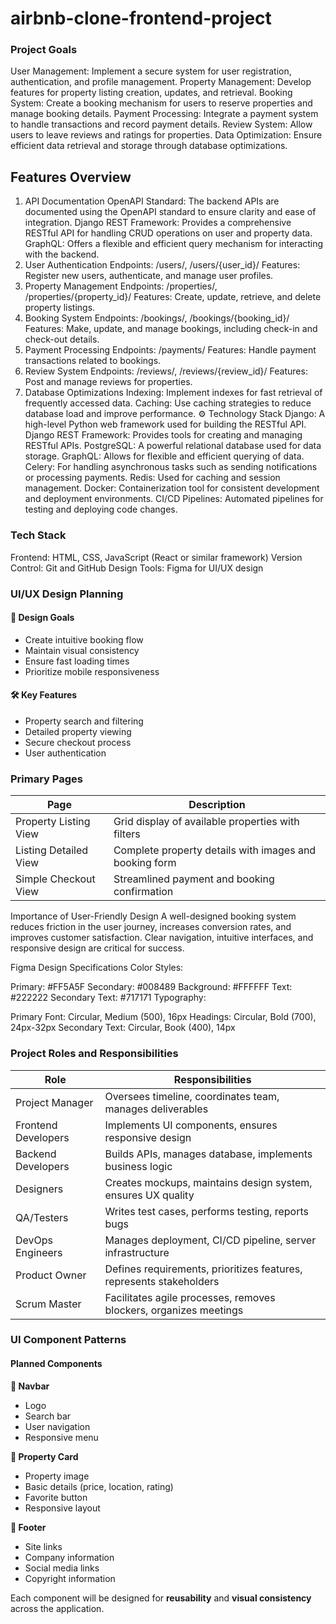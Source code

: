 # airbnb-clone-frontend-project
### Project Goals
User Management: Implement a secure system for user registration, authentication, and profile management.
Property Management: Develop features for property listing creation, updates, and retrieval.
Booking System: Create a booking mechanism for users to reserve properties and manage booking details.
Payment Processing: Integrate a payment system to handle transactions and record payment details.
Review System: Allow users to leave reviews and ratings for properties.
Data Optimization: Ensure efficient data retrieval and storage through database optimizations.
## Features Overview
1. API Documentation
OpenAPI Standard: The backend APIs are documented using the OpenAPI standard to ensure clarity and ease of integration.
Django REST Framework: Provides a comprehensive RESTful API for handling CRUD operations on user and property data.
GraphQL: Offers a flexible and efficient query mechanism for interacting with the backend.
2. User Authentication
Endpoints: /users/, /users/{user_id}/
Features: Register new users, authenticate, and manage user profiles.
3. Property Management
Endpoints: /properties/, /properties/{property_id}/
Features: Create, update, retrieve, and delete property listings.
4. Booking System
Endpoints: /bookings/, /bookings/{booking_id}/
Features: Make, update, and manage bookings, including check-in and check-out details.
5. Payment Processing
Endpoints: /payments/
Features: Handle payment transactions related to bookings.
6. Review System
Endpoints: /reviews/, /reviews/{review_id}/
Features: Post and manage reviews for properties.
7. Database Optimizations
Indexing: Implement indexes for fast retrieval of frequently accessed data.
Caching: Use caching strategies to reduce database load and improve performance.
⚙️ Technology Stack
Django: A high-level Python web framework used for building the RESTful API.
Django REST Framework: Provides tools for creating and managing RESTful APIs.
PostgreSQL: A powerful relational database used for data storage.
GraphQL: Allows for flexible and efficient querying of data.
Celery: For handling asynchronous tasks such as sending notifications or processing payments.
Redis: Used for caching and session management.
Docker: Containerization tool for consistent development and deployment environments.
CI/CD Pipelines: Automated pipelines for testing and deploying code changes.

### Tech Stack
Frontend: HTML, CSS, JavaScript (React or similar framework)
Version Control: Git and GitHub
Design Tools: Figma for UI/UX design 


###  UI/UX Design Planning

#### 🎯 Design Goals
- Create intuitive booking flow  
- Maintain visual consistency  
- Ensure fast loading times  
- Prioritize mobile responsiveness  

#### 🛠️ Key Features
- Property search and filtering  
- Detailed property viewing  
- Secure checkout process  
- User authentication  


###  Primary Pages

| Page                   | Description                                                 |
|------------------------|-------------------------------------------------------------|
| Property Listing View  | Grid display of available properties with filters           |
| Listing Detailed View  | Complete property details with images and booking form      |
| Simple Checkout View   | Streamlined payment and booking confirmation                |

Importance of User-Friendly Design
A well-designed booking system reduces friction in the user journey, increases conversion rates, and improves customer satisfaction. Clear navigation, intuitive interfaces, and responsive design are critical for success.

Figma Design Specifications
Color Styles:

Primary: #FF5A5F
Secondary: #008489
Background: #FFFFFF
Text: #222222
Secondary Text: #717171
Typography:

Primary Font: Circular, Medium (500), 16px
Headings: Circular, Bold (700), 24px-32px
Secondary Text: Circular, Book (400), 14px

### Project Roles and Responsibilities 

| Role               | Responsibilities                                                           |
|--------------------|----------------------------------------------------------------------------|
| Project Manager     | Oversees timeline, coordinates team, manages deliverables                  |
| Frontend Developers | Implements UI components, ensures responsive design                        |
| Backend Developers  | Builds APIs, manages database, implements business logic                   |
| Designers           | Creates mockups, maintains design system, ensures UX quality               |
| QA/Testers          | Writes test cases, performs testing, reports bugs                          |
| DevOps Engineers    | Manages deployment, CI/CD pipeline, server infrastructure                  |
| Product Owner       | Defines requirements, prioritizes features, represents stakeholders        |
| Scrum Master        | Facilitates agile processes, removes blockers, organizes meetings          |

###  UI Component Patterns

####  Planned Components

**🔹 Navbar**
- Logo  
- Search bar  
- User navigation  
- Responsive menu  

**🔹 Property Card**
- Property image  
- Basic details (price, location, rating)  
- Favorite button  
- Responsive layout  

**🔹 Footer**
- Site links  
- Company information  
- Social media links  
- Copyright information  

Each component will be designed for **reusability** and **visual consistency** across the application.



